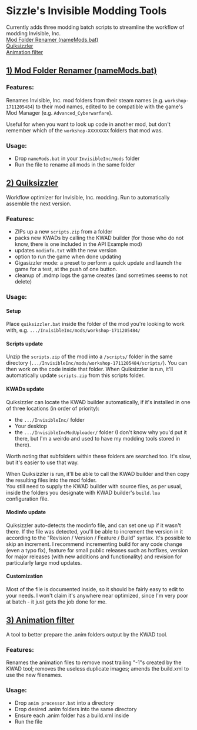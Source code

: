# Sizzle's Invisible Modding Tools

Currently adds three modding batch scripts to streamline the workflow of modding Invisible, Inc.  
[Mod Folder Renamer (nameMods.bat)](https://github.com/Sizzlefrost/invisible-mod-tools#1-mod-folder-renamer-namemodsbat)  
[Quiksizzler](https://github.com/Sizzlefrost/invisible-mod-tools#2-quiksizzler)  
[Animation filter](https://github.com/Sizzlefrost/invisible-mod-tools#3-animation-filter)  

## [1) Mod Folder Renamer (nameMods.bat)](https://github.com/Sizzlefrost/invisible-mod-tools#1-mod-folder-renamer-namemodsbat)

### Features:
Renames Invisible, Inc. mod folders from their steam names (e.g. `workshop-1711205484`) to their mod names, 
edited to be compatible with the game's Mod Manager (e.g. `Advanced_Cyberwarfare`).

Useful for when you want to look up code in another mod, but don't remember which of the `workshop-XXXXXXXX` folders that mod was.

### Usage:
 - Drop `nameMods.bat` in your `InvisibleInc/mods` folder
 - Run the file to rename all mods in the same folder

## [2) Quiksizzler](https://github.com/Sizzlefrost/invisible-mod-tools#2-quiksizzler)
Workflow optimizer for Invisible, Inc. modding. Run to automatically assemble the next version.

### Features:
 - ZIPs up a new `scripts.zip` from a folder
 - packs new KWADs by calling the KWAD builder (for those who do not know, there is one included in the API Example mod)
 - updates `modinfo.txt` with the new version
 - option to run the game when done updating
 - Gigasizzler mode: a preset to perform a quick update and launch the game for a test, at the push of one button.
 - cleanup of .mdmp logs the game creates (and sometimes seems to not delete)

### Usage:
#### Setup
Place `quiksizzler.bat` inside the folder of the mod you're looking to work with, e.g. `.../InvisibleInc/mods/workshop-1711205484/`
#### Scripts update
Unzip the `scripts.zip` of the mod into a `/scripts/` folder in the same directory (`.../InvisibleInc/mods/workshop-1711205484/scripts/`). You can then work on the code inside that folder. When Quiksizzler is run, it'll automatically update `scripts.zip` from this scripts folder.
#### KWADs update
Quiksizzler can locate the KWAD builder automatically, if it's installed in one of three locations (in order of priority):
 - the `.../InvisibleInc/` folder
 - Your desktop
 - the `.../InvisibleIncModUploader/` folder (I don't know why you'd put it there, but I'm a weirdo and used to have my modding tools stored in there).  

Worth noting that subfolders within these folders are searched too. It's slow, but it's easier to use that way.

When Quiksizzler is run, it'll be able to call the KWAD builder and then copy the resulting files into the mod folder.  
You still need to supply the KWAD builder with source files, as per usual, inside the folders you designate with KWAD builder's `build.lua` configuration file.
#### Modinfo update
Quiksizzler auto-detects the modinfo file, and can set one up if it wasn't there. If the file was detected, you'll be able to increment the version in it
according to the "Revision / Version / Feature / Build" syntax. It's possible to skip an increment. I recommend incrementing build for any code change (even a typo fix),
feature for small public releases such as hotfixes, version for major releases (with new additions and functionality) and revision for particularly large mod updates.
#### Customization
Most of the file is documented inside, so it should be fairly easy to edit to your needs. I won't claim it's anywhere near optimized, since I'm very poor at batch - it just gets the job done for me.
   
## [3) Animation filter](https://github.com/Sizzlefrost/invisible-mod-tools#3-animation-filter)
A tool to better prepare the .anim folders output by the KWAD tool.

### Features:
Renames the animation files to remove most trailing "-1"s created by the KWAD tool; removes the useless duplicate images; amends the build.xml to use the new filenames.

### Usage:
 - Drop `anim processor.bat` into a directory
 - Drop desired .anim folders into the same directory
 - Ensure each .anim folder has a build.xml inside
 - Run the file
